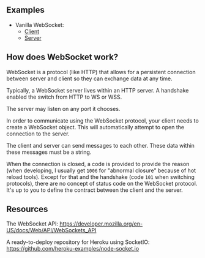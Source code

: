 ## Examples

- Vanilla WebSocket:
    - [Client](./vanilla-websocket/client/index.html)
    - [Server](./vanilla-websocket/server/index.js)

## How does WebSocket work?

WebSocket is a protocol (like HTTP) that allows for a persistent connection between server and client so they can exchange data at any time.

Typically, a WebSocket server lives within an HTTP server. A handshake enabled the switch from HTTP to WS or WSS.

The server may listen on any port it chooses.

In order to communicate using the WebSocket protocol, your client needs to create a WebSocket object. This will automatically attempt to open the connection to the server.

The client and server can send messages to each other. These data within these messages must be a string.

When the connection is closed, a code is provided to provide the reason (when developing, I usually get `1006` for "abnormal closure" because of hot reload tools). Except for that and the handshake (code `101` when switching protocols), there are no concept of status code on the WebSocket protocol. It's up to you to define the contract between the client and the server.

## Resources

The WebSocket API: https://developer.mozilla.org/en-US/docs/Web/API/WebSockets_API

A ready-to-deploy repository for Heroku using SocketIO: https://github.com/heroku-examples/node-socket.io
